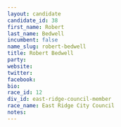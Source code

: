 ```yaml
---
layout: candidate
candidate_id: 38
first_name: Robert
last_name: Bedwell
incumbent: false
name_slug: robert-bedwell
title: Robert Bedwell
party: 
website: 
twitter: 
facebook: 
bio: 
race_id: 12
div_id: east-ridge-council-member
race_name: East Ridge City Council
notes: 
---
```

